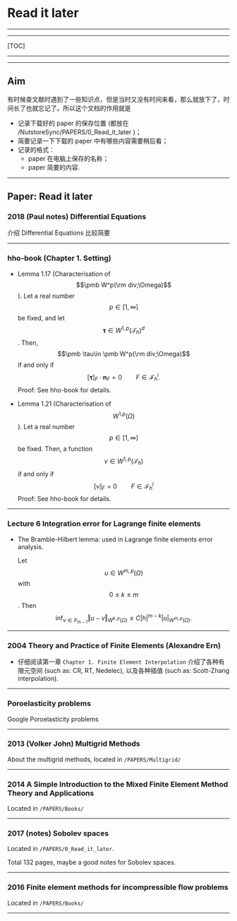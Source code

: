 # Read it later

---

---

[TOC]

---

---

## Aim

有时候查文献时遇到了一些知识点，但是当时又没有时间来看，那么就放下了，时间长了也就忘记了。所以这个文档的作用就是

- 记录下载好的 paper 的保存位置 (都放在 /NutstoreSync/PAPERS/0_Read_it_later )；
- 简要记录一下下载的 paper 中有哪些内容需要稍后看；
- 记录的格式：
  - paper 在电脑上保存的名称；
  - paper 简要的内容.

---

## Paper: Read it later



### 2018 (Paul notes) Differential Equations

介绍 Differential Equations 比较简要

---

### hho-book (Chapter 1. Setting)

- Lemma 1.17 (Characterisation of $$\pmb W^p(\rm div;\Omega)$$). Let a real number $$p\in[1,\infty]$$ be fixed, and let $$\pmb \tau\in W^{1,p}(\mathcal T_h)^d$$. Then, $$\pmb \tau\in \pmb W^p(\rm div;\Omega)$$ if and only if 
  $$
  [\pmb \tau]_F\cdot \pmb n_F = 0 \qquad F\in\mathcal F_h^i.
  $$
  Proof: See hho-book for details.

- Lemma 1.21 (Characterisation of $$W^{1.p}(\Omega)$$). Let a real number $$p\in[1,\infty]$$ be fixed. Then, a function $$v\in W^{1,p}(\mathcal T_h)$$ if and only if 
  $$
  [v]_F = 0 \qquad F\in \mathcal F_h^i
  $$
  Proof: See hho-book for details.



---

### Lecture 6 Integration error for Lagrange finite elements

- The Bramble-Hilbert lemma: used in Lagrange finite elements error analysis.

  Let $$u\in W^{m,p}(\Omega)$$ with $$0\leq k \leq m$$. Then
  $$
  \inf_{v\in \mathbb P_{m-1}}\Vert u-v \Vert_{W^{k,p}(\Omega)} \leq C |h|^{m-k} |u|_{W^{m,p}(\Omega)}.
  $$
  



---

### 2004 Theory and Practice of Finite Elements (Alexandre Ern)

- 仔细阅读第一章 `Chapter 1. Finite Element Interpolation` 介绍了各种有限元空间 (such as: CR, RT, Nedelec), 以及各种插值 (such as: Scott-Zhang interpolation). 



---

### Poroelasticity problems

Google Poroelasticity problems



---

### 2013 (Volker John) Multigrid Methods

About the multigrid methods, located in `/PAPERS/Multigrid/`



---

### 2014 A Simple Introduction to the Mixed Finite Element Method Theory and Applications

Located in `/PAPERS/Books/`



---

### 2017 (notes) Sobolev spaces

Located in `/PAPERS/0_Read_it_later`.

Total 132 pages, maybe a good notes for Sobolev spaces.



---

### 2016 Finite element methods for incompressible flow problems

Located in `/PAPERS/Books/`



---




